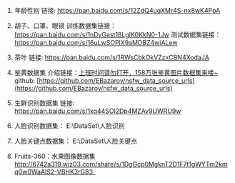  1. 年龄性别
 链接: https://pan.baidu.com/s/12ZdQ4uqXMr4S-nx8wK4PpA
 2. 胡子、口罩、眼镜
训练数据集链接：https://pan.baidu.com/s/1nDyGast18LglK0KkN0-1Jw 
测试数据集链接：https://pan.baidu.com/s/16uLwSOPlX9aMDBZ4wiALew 
3. 茶叶
链接: https://pan.baidu.com/s/1RWsCbkOkVZzxCBN4XodaJA
4. 鉴黄数据集
介绍链接：[上班时间请勿打开，158万张鉴黄图片数据集来喽~](https://mp.weixin.qq.com/s/RFLqwaqursmxgZevhgmTLQ)
github: [https://github.com/EBazarov/nsfw_data_source_urls](https://github.com/EBazarov/nsfw_data_source_urls)

5. 生鲜识别数据集
链接: https://pan.baidu.com/s/1xq44SOl2Dp4MZAv9UWRU9w

6. 人脸识别数据集： 
E:\DataSet\人脸识别

7. 人脸关键点数据集： 
E:\DataSet\人脸关键点

8. Fruits-360：水果图像数据集
http://6742a319.wiz03.com/share/s/1DgGcp0MgknT2D1F7t1gWYTm2kmq0w0WaAlS2-VBHK3rG83_
